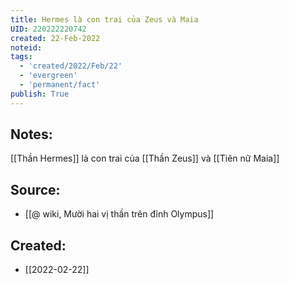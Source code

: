 ```yaml
---
title: Hermes là con trai của Zeus và Maia
UID: 220222220742
created: 22-Feb-2022
noteid:
tags:
  - 'created/2022/Feb/22'
  - 'evergreen'
  - 'permanent/fact'
publish: True
---
```

## Notes:
[[Thần Hermes]] là con trai của [[Thần Zeus]] và [[Tiên nữ Maia]]

## Source:
- [[@ wiki, Mười hai vị thần trên đỉnh Olympus]]





## Created:
- [[2022-02-22]]
